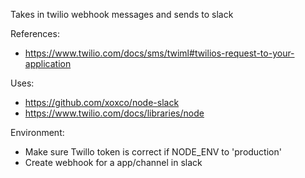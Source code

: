 Takes in twilio webhook messages and sends to slack

References:
- https://www.twilio.com/docs/sms/twiml#twilios-request-to-your-application

Uses:
- https://github.com/xoxco/node-slack
- https://www.twilio.com/docs/libraries/node

Environment:
- Make sure Twillo token is correct if NODE_ENV to 'production'
- Create webhook for a app/channel in slack